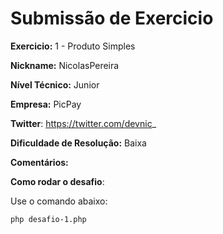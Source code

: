 # Submissão de Exercicio

**Exercicio:** 1 - Produto Simples

**Nickname:** NicolasPereira

**Nível Técnico:**  Junior

**Empresa:** PicPay

**Twitter**: https://twitter.com/devnic_

**Dificuldade de Resolução:**  Baixa

**Comentários:**

**Como rodar o desafio**:

Use o comando abaixo:
```bash
php desafio-1.php 
```